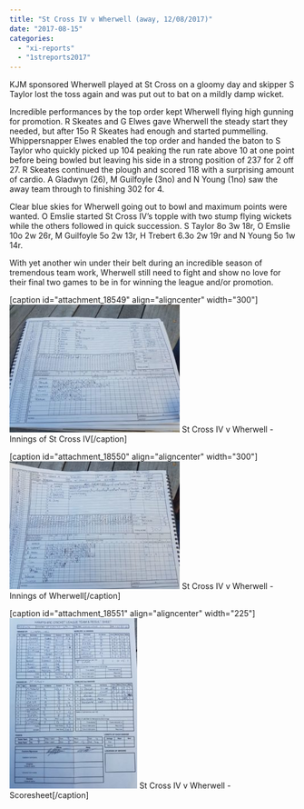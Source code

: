 ```yaml
---
title: "St Cross IV v Wherwell (away, 12/08/2017)"
date: "2017-08-15"
categories: 
  - "xi-reports"
  - "1streports2017"
---
```


KJM sponsored Wherwell played at St Cross on a gloomy day and skipper S Taylor lost the toss again and was put out to bat on a mildly damp wicket.

Incredible performances by the top order kept Wherwell flying high gunning for promotion. R Skeates and G Elwes gave Wherwell the steady start they needed, but after 15o R Skeates had enough and started pummelling. Whippersnapper Elwes enabled the top order and handed the baton to S Taylor who quickly picked up 104 peaking the run rate above 10 at one point before being bowled but leaving his side in a strong position of 237 for 2 off 27. R Skeates continued the plough and scored 118 with a surprising amount of cardio. A Gladwyn (26), M Guilfoyle (3no) and N Young (1no) saw the away team through to finishing 302 for 4.

Clear blue skies for Wherwell going out to bowl and maximum points were wanted. O Emslie started St Cross IV’s topple with two stump flying wickets while the others followed in quick succession. S Taylor 8o 3w 18r, O Emslie 10o 2w 26r, M Guilfoyle 5o 2w 13r, H Trebert 6.3o 2w 19r and N Young 5o 1w 14r.

With yet another win under their belt during an incredible season of tremendous team work, Wherwell still need to fight and show no love for their final two games to be in for winning the league and/or promotion.

\[caption id="attachment\_18549" align="aligncenter" width="300"\][![](images/St-Cross-IV-v-Wherwell-Innings-of-St-Cross-IV-300x225.jpeg)](https://www.wherwellcc.co.uk/wp-content/uploads/2017/08/St-Cross-IV-v-Wherwell-Innings-of-St-Cross-IV.jpeg) St Cross IV v Wherwell - Innings of St Cross IV\[/caption\]

\[caption id="attachment\_18550" align="aligncenter" width="300"\][![](images/St-Cross-IV-v-Wherwell-Innings-of-Wherwell-300x225.jpeg)](https://www.wherwellcc.co.uk/wp-content/uploads/2017/08/St-Cross-IV-v-Wherwell-Innings-of-Wherwell.jpeg) St Cross IV v Wherwell - Innings of Wherwell\[/caption\]

\[caption id="attachment\_18551" align="aligncenter" width="225"\][![](images/St-Cross-IV-v-Wherwell-Scoresheet-225x300.jpeg)](https://www.wherwellcc.co.uk/wp-content/uploads/2017/08/St-Cross-IV-v-Wherwell-Scoresheet.jpeg) St Cross IV v Wherwell - Scoresheet\[/caption\]
